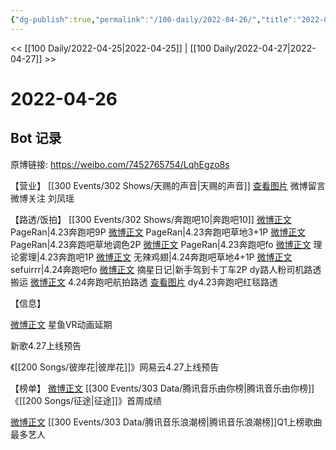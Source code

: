 ```yaml
---
{"dg-publish":true,"permalink":"/100-daily/2022-04-26/","title":"2022-04-26"}
---
```



<< [[100 Daily/2022-04-25\|2022-04-25]] | [[100 Daily/2022-04-27\|2022-04-27]] >>

# 2022-04-26

## Bot 记录

原博链接: https://weibo.com/7452765754/LqhEgzo8s

【营业】
[[300 Events/302 Shows/天赐的声音\|天赐的声音]]
[查看图片](https://wx2.sinaimg.cn/large/0088n2Pggy1h1n3scr5a3j30yi076wew.jpg) 微博留言 [](https://m.weibo.cn/1736988591/4761195887990783)
微博关注 刘凤瑶

【路透/饭拍】
[[300 Events/302 Shows/奔跑吧10\|奔跑吧10]]
[微博正文](https://m.weibo.cn/7633014126/4762443194044031) PageRan|4.23奔跑吧9P
[微博正文](https://m.weibo.cn/7633014126/4762579169445479) PageRan|4.23奔跑吧草地3+1P
[微博正文](https://m.weibo.cn/7633014126/4762592395136444) PageRan|4.23奔跑吧草地调色2P
[微博正文](https://m.weibo.cn/7633014126/4762644932726519) PageRan|4.23奔跑吧fo
[微博正文](https://m.weibo.cn/7458115630/4762298948782234) 理论雾理|4.23奔跑吧1P
[微博正文](https://m.weibo.cn/7495641082/4762540456804665) 无辣鸡翅|4.24奔跑吧草地4+1P
[微博正文](https://m.weibo.cn/7316571481/4762619851048333) sefuirrr|4.24奔跑吧fo
[微博正文](https://m.weibo.cn/6859101100/4762631686591959) 摘星日记|新手驾到卡丁车2P
[](https://m.weibo.cn/3940828412/4762273711131307) dy路人粉司机路透搬运
[微博正文](https://m.weibo.cn/2002620041/4762560248678502) 4.24奔跑吧航拍路透
[查看图片](https://wx1.sinaimg.cn/large/0088n2Pggy1h1nixbqouej30k00zktbq.jpg) dy4.23奔跑吧红毯路透

【信息】

[微博正文](https://m.weibo.cn/7738477510/4762494932091790) 星鱼VR动画延期

[](https://m.weibo.cn/5115715524/4762368749863275) 新歌4.27上线预告

[](https://m.weibo.cn/5115715524/4762511147009358) 《[[200 Songs/彼岸花\|彼岸花]]》网易云4.27上线预告

【榜单】
[微博正文](https://m.weibo.cn/6733257358/4762458457637798) [[300 Events/303 Data/腾讯音乐由你榜\|腾讯音乐由你榜]]《[[200 Songs/征途\|征途]]》首周成绩

[微博正文](https://m.weibo.cn/7530784115/4762555391674498) [[300 Events/303 Data/腾讯音乐浪潮榜\|腾讯音乐浪潮榜]]Q1上榜歌曲最多艺人
